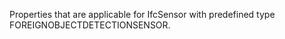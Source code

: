 Properties that are applicable for IfcSensor with predefined type FOREIGNOBJECTDETECTIONSENSOR.

<!-- end of short definition -->

